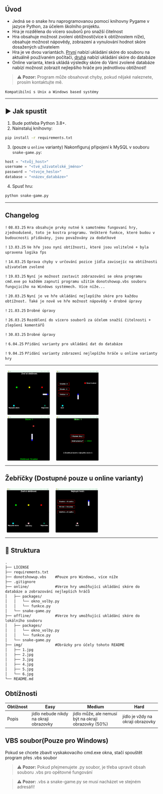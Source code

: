 
## Úvod
* Jedná se o snake hru naprogramovanou pomocí knihovny Pygame v jazyce Python, za účelem školního projektu.
* Hra je rozdělena do vícero souborů pro snažší čitelnost
* Hra obsahuje možnost zvolení obtížnosti(více k obtížnostem níže), obsahuje možnost nápovědy, zobrazení a vynulování hodnot skóre dosažených uživatelem 
* Hra je ve dvou variantách. [První](https://github.com/kroufino/Pygame-Snake/tree/master/offline) nabízí ukládání skóre do souboru na aktuálně používaném počítači, [druhá](https://github.com/kroufino/Pygame-Snake/tree/master/online) nabízí ukládání skóre do databáze
* Online varianta, která ukládá výsledky skóre do Vámi zvolené databáze nabízí možnost zobrazit nejlepšího hráče pro jednotlivou obtížnost!

> ⚠️ **Pozor:**
> Program může obsahovat chyby, pokud nějaké naleznete, prosím kontaktujte mě.

`Kompatibilní s Unix a Windows based systémy`

---
## ▶️ Jak spustit

1. Bude potřeba Python 3.8+.
2. Nainstaluj knihovny:

```bash
pip install -r requirements.txt
```

3. (pouze u `online` varianty) Nakonfiguruj připojení k MySQL v souboru `snake-game.py`:

```python
host = "<tvůj_host>"
username = "<tvé_uživatelské_jméno>"
password = "<tvoje_heslo>"
database = "<název_databáze>"
```

4. Spusť hru:

```bash
python snake-game.py
```

---
## Changelog

`!` `08.03.25` `Hra obsahuje prvky nutné k samotnému fungovaní hry, zjednodušeně, toto je kostra programu. Veškteré funkce, které budou v budoucnosti přidávány, jsou považovány za dodatkové`

`!` `13.03.25` `Ve hře jsou nyní obtížnosti, které jsou volitelné + byla upravena logika fps`

`!` `14.03.25` `Oprava chyby v určování pozice jídla zavisejíc na obtížnosti uživatelem zvolené`

`!` `19.03.25` `Nyní je možnost zastavit zobrazování se okna programu cmd.exe po každém zapnutí programu užitím donotshowup.vbs souboru fungujicího na Windows systémech. Více níže...`

`!` `20.03.25` `Nyní je ve hře ukládání nejlepšího skóre pro každou obtížnost. Také je nově ve hře možnost nápovědy + drobné úpravy`

`!` `21.03.25` `Drobné úpravy`

`!` `26.03.25` `Rozdělení do vícero souborů za účelem snažší čitelnosti + zlepšení komentářů`

`!` `30.03.25` `Drobné úpravy`

`!` `6.04.25` `Přidání varianty pro ukládání dat do databáze`

`!` `9.04.25` `Přidání varianty zobrazení nejlepšího hráče u online varianty hry`

---

<div style="display: flex; gap: 10px;">
    <img src="https://github.com/kroufino/PyGame-Snake/blob/master/img/1.png" width="30%" height="40%">
    <img src="https://github.com/kroufino/PyGame-Snake/blob/master/img/2.png" width="30%" height="40%">
</div>
<div style="display: flex; gap: 10px;">
    <img src="https://github.com/kroufino/PyGame-Snake/blob/master/img/3.png" width="30%" height="40%">
    <img src="https://github.com/kroufino/PyGame-Snake/blob/master/img/4.png" width="30%" height="40%">
</div>

---

## Žebříčky (Dostupné pouze u online varianty)

<div style="display: flex; gap: 10px;">
    <img src="https://github.com/kroufino/PyGame-Snake/blob/master/img/6.png" width="30%" height="40%">
    <img src="https://github.com/kroufino/PyGame-Snake/blob/master/img/5.png" width="30%" height="40%">
</div>


---

## 📁 Struktura

```
.
├── LICENSE        
├── requirements.txt
├── donotshowup.vbs    #Pouze pro Windows, více níže
├── .gitignore         
├── online/            #Verze hry umožňující ukládání skóre do databáze a zobrazování nejlepších hráčů
│   ├── packages/
│   │   └── okno_volby.py
│   │   └── funkce.py
│   └── snake-game.py
├── offline/           #Verze hry umožňující ukládání skóre do lokálního souboru
│   ├── packages/
│   │   └── okno_volby.py
│   │   └── funkce.py
│   └── snake-game.py
├── img/               #Obrázky pro účely tohoto README
│   ├── 1.jpg
│   ├── 2.jpg
│   ├── 3.jpg
│   ├── 4.jpg
│   ├── 5.jpg
│   └── 6.jpg
└── README.md
```

## Obtížnosti

| Obtížnost | Easy  | Medium  | Hard |
| ------- | --- | --- | --- |
| Popis | jídlo nebude nikdy na okraji obrazovky | jídlo může, ale nemusí být na okraji obrazovky (50%) | jídlo je vždy na okraji obrazovky |

## VBS soubor(Pouze pro Windows)

Pokud se chcete zbavit vyskakovacího cmd.exe okna, stačí spouštět program přes .vbs soubor
> ⚠️ **Pozor:**
> Pokud přejmenujete .py soubor, je třeba upravit obsah souboru .vbs pro opětovné fungování

> ⚠️ **Pozor:**
> .vbs a snake-game.py se musí nacházet ve stejném adresáři!


